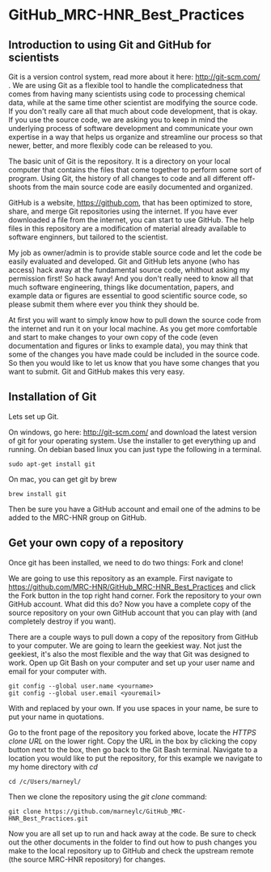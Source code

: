 GitHub_MRC-HNR_Best_Practices
=============================

Introduction to using Git and GitHub for scientists
----------------------------------------

Git is a version control system, read more about it here: http://git-scm.com/ . We are using Git as a flexible tool to handle the complicatedness that comes from having many scientists using code to processing chemical data, while at the same time other scientist are modifying the source code. If you don't really care all that much about code development, that is okay. If you use the source code, we are asking you to keep in mind the underlying process of software development and communicate your own expertise in a way that helps us organize and streamline our process so that newer, better, and more flexibly code can be released to you.

The basic unit of Git is the repository. It is a directory on your local computer that contains the files that come together to perform some sort of program. Using Git, the history of all changes to code and all different off-shoots from the main source code are easily documented and organized.

GitHub is a website, https://github.com, that has been optimized to store, share, and merge Git repositories using the internet. If you have ever downloaded a file from the internet, you can start to use GitHub. The help files in this repository are a modification of material already available to software enginners, but tailored to the scientist.

My job as owner/admin is to provide stable source code and let the code be easily evaluated and developed. Git and GitHub lets anyone (who has access) hack away at the fundamental source code, whithout asking my permission first! So hack away! And you don't really need to know all that much software engineering, things like documentation, papers, and example data or figures are essential to good scientific source code, so please submit them where ever you think they should be.

At first you will want to simply know how to pull down the source code from the internet and run it on your local machine. As you get more comfortable and start to make changes to your own copy of the code (even documentation and figures or links to example data), you may think that some of the changes you have made could be included in the source code. So then you would like to let us know that you have some changes that you want to submit. Git and GitHub makes this very easy.

Installation of Git
-------------------

Lets set up Git.

On windows, go here: http://git-scm.com/ and download the latest version of git for your operating system. Use the installer to get everything up and running. On debian based linux you can just type the following in a terminal.

``` shell
sudo apt-get install git
```

On mac, you can get git by brew
``` shell
brew install git
```

Then be sure you have a GitHub account and email one of the admins to be added to the MRC-HNR group on GitHub.

Get your own copy of a repository
---------------------------------

Once git has been installed, we need to do two things: Fork and clone!

We are going to use this repository as an example. First navigate to https://github.com/MRC-HNR/GitHub_MRC-HNR_Best_Practices and click the Fork button in the top right hand corner. Fork the repository to your own GitHub account. What did this do? Now you have a complete copy of the source repository on your own GitHub account that you can play with (and completely destroy if you want).

There are a couple ways to pull down a copy of the repository from GitHub to your computer. We are going to learn the geekiest way. Not just the geekiest, it's also the most flexible and the way that Git was designed to work. Open up Git Bash on your computer and set up your user name and email for your computer with.

``` git
git config --global user.name <yourname>
git config --global user.email <youremail>
```

With <yourname> and <youremail> replaced by your own. If you use spaces in your name, be sure to put your name in quotations.

Go to the front page of the repository you forked above, locate the *HTTPS clone URL* on the lower right. Copy the URL in the box by clicking the copy button next to the box, then go back to the Git Bash terminal. Navigate to a location you would like to put the repository, for this example we navigate to my home directory with *cd*

``` git
cd /c/Users/marneyl/
```

Then we clone the repository using the *git clone* command:

``` git
git clone https://github.com/marneylc/GitHub_MRC-HNR_Best_Practices.git
```

Now you are all set up to run and hack away at the code. Be sure to check out the other documents in the folder to find out how to push changes you make to the local repository up to GitHub and check the upstream remote (the source MRC-HNR repository) for changes.

